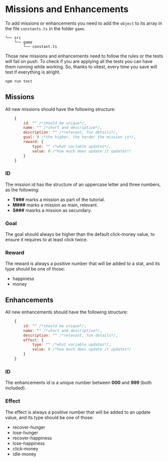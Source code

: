 # Missions and Enhancements

To add missions or enhancements you need to add the `object` to its array in the file `constants.ts` in the folder `game`.

```
└── src
    └── game
        └── constant.ts
```

Those new missions and enhancements need to follow the rules or the tests will fail on push. To check if you are applying all the tests you can have them running while working. So, thanks to vitest, every time you save will test if everything is alright.

```sh
npm run test
```

## Missions

All new missions should have the following structure:
```js
    {
        id: "" /*should be unique*/,
        name: "" /*short and descriptive*/,
        description: "" /*relevant, fun details*/,
        goal: 0 /*the higher, the harder the mission is*/,
        reward: {
            type: "" /*what variable updates*/,
            value: 0 /*how much does update it updates*/
        }
    }
```
### ID

The mission id has the structure of an uppercase letter and three numbers, as the following:
- **T###** marks a mission as part of the tutorial.
- **M###** marks a mission as main, relevant.
- **S###** masrks a mission as secundary.

### Goal

The goal should always be higher than the default click-money value, to ensure it requires to at least click twice.

### Reward
The reward is always a positive number that will be added to a stat, and its type should be one of those:
- happiness
- money

## Enhancements

All new enhancements should have the following structure:
```js
    {
        id: "" /*should be unique*/,
        name: "" /*short and descriptive*/,
        description: "" /*relevant, fun details*/,
        effect: {
            type: "" /*what variable updates*/,
            value: 0 /*how much does update it updates*/
        }
    }
```
### ID

The enhancements id is a unique number between **000** and **999** (both included).

### Effect
The effect is always a positive number that will be added to an update value, and its type should be one of those:
- recover-hunger
- lose-hunger
- recover-happiness
- lose-happiness
- click-money
- idle-money

